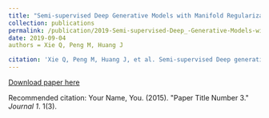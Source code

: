 ```yaml
---
title: "Semi-supervised Deep Generative Models with Manifold Regularization"
collection: publications
permalink: /publication/2019-Semi-supervised-Deep_-Generative-Models-with-Manifold-Regularization
date: 2019-09-04
authors = Xie Q, Peng M, Huang J

citation: 'Xie Q, Peng M, Huang J, et al. Semi-supervised Deep generative models with Manifold Regularization[C]//AAAI. 2019, under review.'
---
```


[Download paper here](http://academicpages.github.io/files/paper3.pdf)

Recommended citation: Your Name, You. (2015). "Paper Title Number 3." <i>Journal 1</i>. 1(3).
